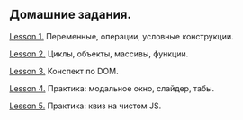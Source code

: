 ## Домашние задания.
[Lesson 1.](https://github.com/VinogradovaD/JavaScript_WayUp/tree/main/Lesson%201) Переменные, операции, условные конструкции.

[Lesson 2.](https://github.com/VinogradovaD/JavaScript_WayUp/tree/main/Lesson%202) Циклы, объекты, массивы, функции.

[Lesson 3.](https://github.com/VinogradovaD/JavaScript_WayUp/tree/main/Lesson%203) Конспект по DOM.

[Lesson 4.](https://github.com/VinogradovaD/JavaScript_WayUp/tree/main/Lesson%204) Практика: модальное окно, слайдер, табы.

[Lesson 5.](https://github.com/VinogradovaD/JavaScript_WayUp/tree/main/Lesson%205) Практика: квиз на чистом JS.
